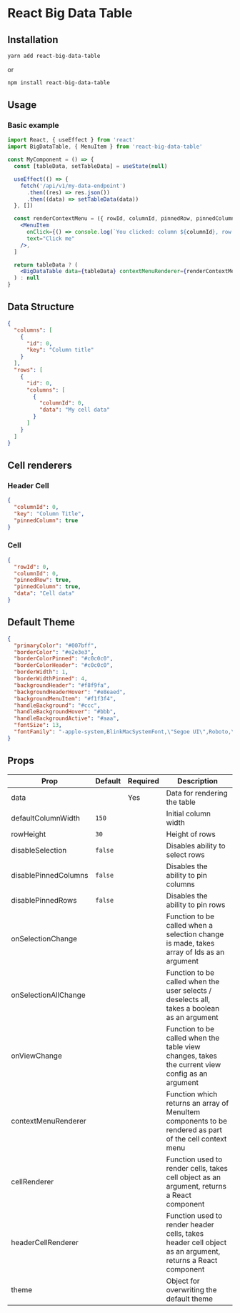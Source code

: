 # React Big Data Table

## Installation

```bash
yarn add react-big-data-table
```

or

```bash
npm install react-big-data-table
```

## Usage

### Basic example

```jsx
import React, { useEffect } from 'react'
import BigDataTable, { MenuItem } from 'react-big-data-table'

const MyComponent = () => {
  const [tableData, setTableData] = useState(null)

  useEffect(() => {
    fetch('/api/v1/my-data-endpoint')
      .then((res) => res.json())
      .then((data) => setTableData(data))
  }, [])

  const renderContextMenu = ({ rowId, columnId, pinnedRow, pinnedColumn }) => [
    <MenuItem
      onClick={() => console.log(`You clicked: column ${columnId}, row ${rowId}.`)}
      text="Click me"
    />,
  ]

  return tableData ? (
    <BigDataTable data={tableData} contextMenuRenderer={renderContextMenu} />
  ) : null
}
```

## Data Structure

```json
{
  "columns": [
    {
      "id": 0,
      "key": "Column title"
    }
  ],
  "rows": [
    {
      "id": 0,
      "columns": [
        {
          "columnId": 0,
          "data": "My cell data"
        }
      ]
    }
  ]
}
```

## Cell renderers

### Header Cell

```json
{
  "columnId": 0,
  "key": "Column Title",
  "pinnedColumn": true
}
```

### Cell

```json
{
  "rowId": 0,
  "columnId": 0,
  "pinnedRow": true,
  "pinnedColumn": true,
  "data": "Cell data"
}
```

## Default Theme

```json
{
  "primaryColor": "#007bff",
  "borderColor": "#e2e3e3",
  "borderColorPinned": "#c0c0c0",
  "borderColorHeader": "#c0c0c0",
  "borderWidth": 1,
  "borderWidthPinned": 4,
  "backgroundHeader": "#f8f9fa",
  "backgroundHeaderHover": "#e8eaed",
  "backgroundMenuItem": "#f1f3f4",
  "handleBackground": "#ccc",
  "handleBackgroundHover": "#bbb",
  "handleBackgroundActive": "#aaa",
  "fontSize": 13,
  "fontFamily": "-apple-system,BlinkMacSystemFont,\"Segoe UI\",Roboto,\"Helvetica Neue\",Arial,\"Noto Sans\",sans-serif,\"Apple Color Emoji\",\"Segoe UI Emoji\",\"Segoe UI Symbol\",\"Noto Color Emoji\";"
}
```

## Props

| Prop                 | Default | Required | Description                                                                                              |
| -------------------- | ------- | -------- | -------------------------------------------------------------------------------------------------------- |
| data                 |         | Yes      | Data for rendering the table                                                                             |
| defaultColumnWidth   | `150`   |          | Initial column width                                                                                     |
| rowHeight            | `30`    |          | Height of rows                                                                                           |
| disableSelection     | `false` |          | Disables ability to select rows                                                                          |
| disablePinnedColumns | `false` |          | Disables the ability to pin columns                                                                      |
| disablePinnedRows    | `false` |          | Disables the ability to pin rows                                                                         |
| onSelectionChange    |         |          | Function to be called when a selection change is made, takes array of Ids as an argument                 |
| onSelectionAllChange |         |          | Function to be called when the user selects / deselects all, takes a boolean as an argument              |
| onViewChange         |         |          | Function to be called when the table view changes, takes the current view config as an argument          |
| contextMenuRenderer  |         |          | Function which returns an array of MenuItem components to be rendered as part of the cell context menu   |
| cellRenderer         |         |          | Function used to render cells, takes cell object as an argument, returns a React component               |
| headerCellRenderer   |         |          | Function used to render header cells, takes header cell object as an argument, returns a React component |
| theme                |         |          | Object for overwriting the default theme                                                                 |
